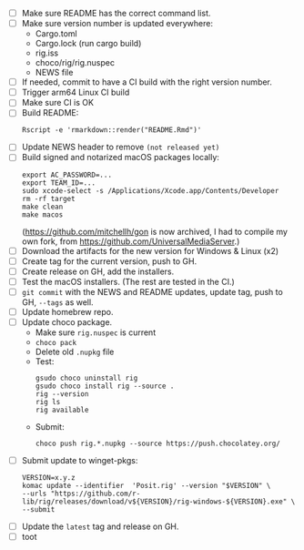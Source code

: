 
- [ ] Make sure README has the correct command list.
- [ ] Make sure version number is updated everywhere:
  - Cargo.toml
  - Cargo.lock (run cargo build)
  - rig.iss
  - choco/rig/rig.nuspec
  - NEWS file
- [ ] If needed, commit to have a CI build with the right version number.
- [ ] Trigger arm64 Linux CI build
- [ ] Make sure CI is OK
- [ ] Build README:
  ```
  Rscript -e 'rmarkdown::render("README.Rmd")'
  ```
- [ ] Update NEWS header to remove `(not released yet)`
- [ ] Build signed and notarized macOS packages locally:
  ```
  export AC_PASSWORD=...
  export TEAM_ID=...
  sudo xcode-select -s /Applications/Xcode.app/Contents/Developer
  rm -rf target
  make clean
  make macos
  ```
  (https://github.com/mitchellh/gon is now archived, I had to compile my
  own fork, from https://github.com/UniversalMediaServer.)
- [ ] Download the artifacts for the new version for Windows & Linux (x2)
- [ ] Create tag for the current version, push to GH.
- [ ] Create release on GH, add the installers.
- [ ] Test the macOS installers. (The rest are tested in the CI.)
- [ ] `git commit` with the NEWS and README updates, update tag, push to GH,
      `--tags` as well.
- [ ] Update homebrew repo.
- [ ] Update choco package.
    - Make sure `rig.nuspec` is current
	- `choco pack`
	- Delete old `.nupkg` file
	- Test:
	  ```
	  gsudo choco uninstall rig
	  gsudo choco install rig --source .
	  rig --version
	  rig ls
	  rig available
	  ```
	- Submit:
	  ```
	  choco push rig.*.nupkg --source https://push.chocolatey.org/
	  ```
- [ ] Submit update to winget-pkgs:
    ```
	VERSION=x.y.z
    komac update --identifier  'Posit.rig' --version "$VERSION" \
    --urls "https://github.com/r-lib/rig/releases/download/v${VERSION}/rig-windows-${VERSION}.exe" \
    --submit
    ```
- [ ] Update the `latest` tag and release on GH.
- [ ] toot
